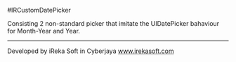 #IRCustomDatePicker

Consisting 2 non-standard picker that imitate the UIDatePicker bahaviour for Month-Year and Year.



----

Developed by iReka Soft in Cyberjaya
www.irekasoft.com

